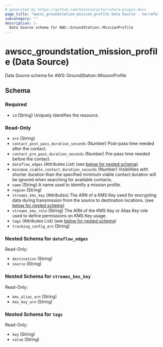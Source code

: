 ```yaml
---
# generated by https://github.com/hashicorp/terraform-plugin-docs
page_title: "awscc_groundstation_mission_profile Data Source - terraform-provider-awscc"
subcategory: ""
description: |-
  Data Source schema for AWS::GroundStation::MissionProfile
---
```


# awscc_groundstation_mission_profile (Data Source)

Data Source schema for AWS::GroundStation::MissionProfile



<!-- schema generated by tfplugindocs -->
## Schema

### Required

- `id` (String) Uniquely identifies the resource.

### Read-Only

- `arn` (String)
- `contact_post_pass_duration_seconds` (Number) Post-pass time needed after the contact.
- `contact_pre_pass_duration_seconds` (Number) Pre-pass time needed before the contact.
- `dataflow_edges` (Attributes List) (see [below for nested schema](#nestedatt--dataflow_edges))
- `minimum_viable_contact_duration_seconds` (Number) Visibilities with shorter duration than the specified minimum viable contact duration will be ignored when searching for available contacts.
- `name` (String) A name used to identify a mission profile.
- `region` (String)
- `streams_kms_key` (Attributes) The ARN of a KMS Key used for encrypting data during transmission from the source to destination locations. (see [below for nested schema](#nestedatt--streams_kms_key))
- `streams_kms_role` (String) The ARN of the KMS Key or Alias Key role used to define permissions on KMS Key usage.
- `tags` (Attributes List) (see [below for nested schema](#nestedatt--tags))
- `tracking_config_arn` (String)

<a id="nestedatt--dataflow_edges"></a>
### Nested Schema for `dataflow_edges`

Read-Only:

- `destination` (String)
- `source` (String)


<a id="nestedatt--streams_kms_key"></a>
### Nested Schema for `streams_kms_key`

Read-Only:

- `kms_alias_arn` (String)
- `kms_key_arn` (String)


<a id="nestedatt--tags"></a>
### Nested Schema for `tags`

Read-Only:

- `key` (String)
- `value` (String)


